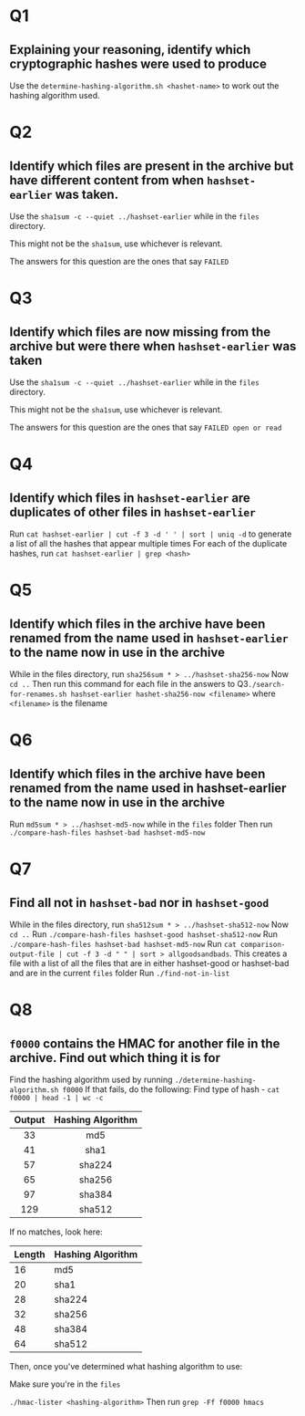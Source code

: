 # Q1
## Explaining your reasoning, identify which cryptographic hashes were used to produce

Use the `determine-hashing-algorithm.sh <hashet-name>` to work out the hashing algorithm used.

# Q2
## Identify which files are present in the archive but have different content from when `hashset-earlier` was taken.

Use the `sha1sum -c --quiet ../hashset-earlier` while in the `files` directory.

This might not be the `sha1sum`, use whichever is relevant.

The answers for this question are the ones that say `FAILED`

# Q3
## Identify which files are now missing from the archive but were there when `hashset-earlier` was taken

Use the `sha1sum -c --quiet ../hashset-earlier` while in the `files` directory.

This might not be the `sha1sum`, use whichever is relevant.

The answers for this question are the ones that say `FAILED open or read`

# Q4
## Identify which files in `hashset-earlier` are duplicates of other files in `hashset-earlier`

Run `cat hashset-earlier | cut -f 3 -d ' ' | sort | uniq -d` to generate a list of all the hashes that appear multiple times
For each of the duplicate hashes, run `cat hashset-earlier | grep <hash>`

# Q5
## Identify which files in the archive have been renamed from the name used in `hashset-earlier` to the name now in use in the archive

While in the files directory, run `sha256sum * > ../hashset-sha256-now`
Now `cd ..`
Then run this command for each file in the answers to Q3`./search-for-renames.sh hashset-earlier hashet-sha256-now <filename>` where `<filename>` is the filename

# Q6
## Identify which files in the archive have been renamed from the name used in hashset-earlier to the name now in use in the archive

Run `md5sum * > ../hashset-md5-now` while in the `files` folder
Then run `./compare-hash-files hashset-bad hashset-md5-now`

# Q7
## Find all not in `hashset-bad` nor in `hashset-good`

While in the files directory, run `sha512sum * > ../hashset-sha512-now`
Now `cd ..`
Run `./compare-hash-files hashset-good hashset-sha512-now`
Run `./compare-hash-files hashset-bad hashset-md5-now`
Run `cat comparison-output-file | cut -f 3 -d " " | sort > allgoodsandbads`. This creates a file with a list of all the files that are in either hashset-good or hashset-bad and are in the current `files` folder
Run `./find-not-in-list`

# Q8
## `f0000` contains the HMAC for another file in the archive. Find out which thing it is for

Find the hashing algorithm used by running `./determine-hashing-algorithm.sh f0000`
If that fails, do the following:
Find type of hash - `cat f0000 | head -1 | wc -c`

| Output | Hashing Algorithm   |
| :----: | :----: |
| 33     | md5    |
| 41     | sha1   |
| 57     | sha224 |
| 65     | sha256 |
| 97     | sha384 |
| 129    | sha512 |

If no matches, look here:

| Length | Hashing Algorithm |
|--------|-------------------|
|   16   |        md5        |
|   20   |       sha1        |
|   28   |      sha224       |
|   32   |      sha256       |
|   48   |      sha384       |
|   64   |      sha512       |

Then, once you've determined what hashing algorithm to use:

Make sure you're in the `files`

`./hmac-lister <hashing-algorithm>`
Then run `grep -Ff f0000 hmacs`